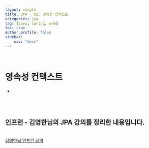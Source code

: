 ```yaml
---
layout: single
title: JPA - 02. 영속성 컨텍스트
categories: jpa
tag: [java, spring, web]
toc: true 
author_profile: false
sidebar:
    nav: "docs"
---
```


<br/>

# 영속성 컨텍스트

- 

<br/>

<div class='notice--warning'>
    <br/>
    <h2>
       인프런 - 김영한님의 <strong>JPA 강의</strong>를 정리한 내용입니다. <br/> 
    </h2><br/>
    <a href="https://www.inflearn.com/course/ORM-JPA-Basic/dashboard" class="btn btn--info">김영한님 인프런 강의</a><br/>
    <br/>
</div>
